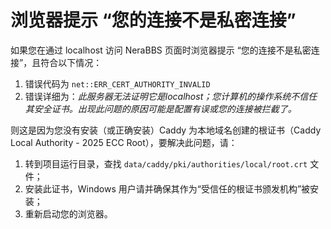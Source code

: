 # 浏览器提示 “您的连接不是私密连接”

如果您在通过 localhost 访问 NeraBBS 页面时浏览器提示 “您的连接不是私密连接”，且符合以下情况：

1. 错误代码为 `net::ERR_CERT_AUTHORITY_INVALID`
2. 错误详细为：*此服务器无法证明它是localhost；您计算机的操作系统不信任其安全证书。出现此问题的原因可能是配置有误或您的连接被拦截了。*

则这是因为您没有安装（或正确安装）Caddy 为本地域名创建的根证书（Caddy Local Authority - 2025 ECC Root），要解决此问题，请：

1. 转到项目运行目录，查找 `data/caddy/pki/authorities/local/root.crt` 文件；
2. 安装此证书，Windows 用户请并确保其作为“受信任的根证书颁发机构”被安装；
3. 重新启动您的浏览器。
